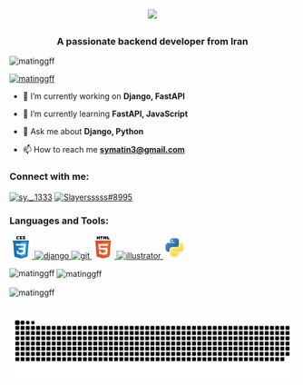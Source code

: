 <h1 align="center">
    <img src="https://readme-typing-svg.herokuapp.com/?font=Righteous&size=35&center=true&vCenter=true&width=500&height=70&duration=4000&lines=Hi+There!+👋;+I'm+Matin+Salehi!;" />
</h1>
<h3 align="center">A passionate backend developer from Iran</h3>

<p align="left"> <img src="https://komarev.com/ghpvc/?username=matinggff&label=Profile%20views&color=0e75b6&style=flat" alt="matinggff" /> </p>

<p align="left"> <a href="https://github.com/ryo-ma/github-profile-trophy"><img src="https://github-profile-trophy.vercel.app/?username=matinggff" alt="matinggff" /></a> </p>

- 🔭 I’m currently working on **Django, FastAPI**

- 🌱 I’m currently learning **FastAPI, JavaScript**

- 💬 Ask me about **Django, Python**

- 📫 How to reach me **symatin3@gmail.com**

<h3 align="left">Connect with me:</h3>
<p align="left">
<a href="https://instagram.com/sy._.1333" target="blank"><img align="center" src="https://raw.githubusercontent.com/rahuldkjain/github-profile-readme-generator/master/src/images/icons/Social/instagram.svg" alt="sy._.1333" height="30" width="40" /></a>
<a href="https://discord.gg/Slayersssss#8995" target="blank"><img align="center" src="https://raw.githubusercontent.com/rahuldkjain/github-profile-readme-generator/master/src/images/icons/Social/discord.svg" alt="Slayersssss#8995" height="30" width="40" /></a>
</p>

<h3 align="left">Languages and Tools:</h3>
<p align="left"> <a href="https://www.w3schools.com/css/" target="_blank" rel="noreferrer"> <img src="https://raw.githubusercontent.com/devicons/devicon/master/icons/css3/css3-original-wordmark.svg" alt="css3" width="40" height="40"/> </a> <a href="https://www.djangoproject.com/" target="_blank" rel="noreferrer"> <img src="https://cdn.worldvectorlogo.com/logos/django.svg" alt="django" width="40" height="40"/> </a> <a href="https://git-scm.com/" target="_blank" rel="noreferrer"> <img src="https://www.vectorlogo.zone/logos/git-scm/git-scm-icon.svg" alt="git" width="40" height="40"/> </a> <a href="https://www.w3.org/html/" target="_blank" rel="noreferrer"> <img src="https://raw.githubusercontent.com/devicons/devicon/master/icons/html5/html5-original-wordmark.svg" alt="html5" width="40" height="40"/> </a> <a href="https://www.adobe.com/in/products/illustrator.html" target="_blank" rel="noreferrer"> <img src="https://www.vectorlogo.zone/logos/adobe_illustrator/adobe_illustrator-icon.svg" alt="illustrator" width="40" height="40"/> </a> <a href="https://www.python.org" target="_blank" rel="noreferrer"> <img src="https://raw.githubusercontent.com/devicons/devicon/master/icons/python/python-original.svg" alt="python" width="40" height="40"/> </a> </p>

<p><img align="left" src="https://github-readme-stats.vercel.app/api/top-langs?username=matinggff&show_icons=true&locale=en&layout=compact" alt="matinggff" /></p>

<p>&nbsp;<img align="center" src="https://github-readme-stats.vercel.app/api?username=matinggff&show_icons=true&locale=en" alt="matinggff" /></p>

<p><img align="center" src="https://github-readme-streak-stats.herokuapp.com/?user=matinggff&" alt="matinggff" /></p>

<br>

<img alt="snake eating my contributions" src="https://raw.githubusercontent.com/matinggff/matinggff/output/github-contribution-grid-snake.svg" />
